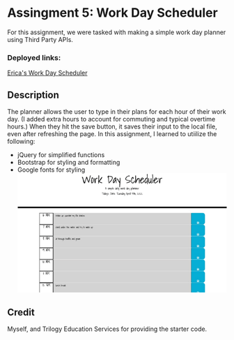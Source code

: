 #  Assingment 5:  Work Day Scheduler
For this assignment, we were tasked with making a simple work day planner using Third Party APIs.

### Deployed links:
[Erica's Work Day Scheduler](https://ericabreig.github.io/hw-5-scheduler/)

## Description
The planner allows the user to type in their plans for each hour of their work day.
(I added extra hours to account for commuting and typical overtime hours.)
When they hit the save button, it saves their input to the local file, even after refreshing the page.
In this assignment, I learned to utiilize the following:
- jQuery for simplified functions
- Bootstrap for styling and formatting
- Google fonts for styling
![A user clicks on slots on the color-coded calendar and saves the input.](./assets/images/dailyworkplanner.gif)

## Credit
Myself, and Trilogy Education Services for providing the starter code.